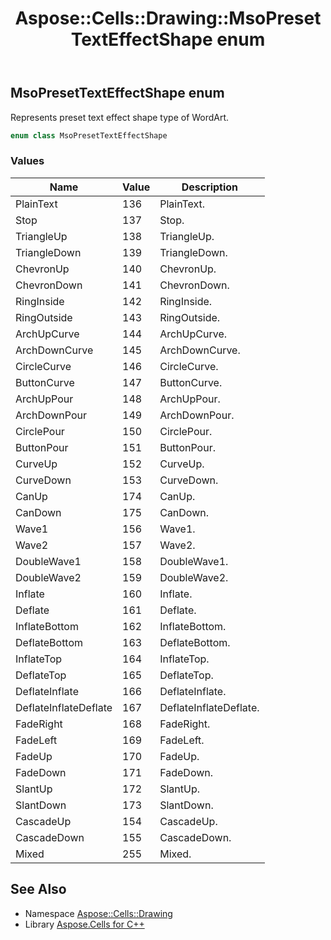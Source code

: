 ﻿---
title: Aspose::Cells::Drawing::MsoPresetTextEffectShape enum
linktitle: MsoPresetTextEffectShape
second_title: Aspose.Cells for C++ API Reference
description: 'Aspose::Cells::Drawing::MsoPresetTextEffectShape enum. Represents preset text effect shape type of WordArt in C++.'
type: docs
weight: 10200
url: /cpp/aspose.cells.drawing/msopresettexteffectshape/
---
## MsoPresetTextEffectShape enum


Represents preset text effect shape type of WordArt.

```cpp
enum class MsoPresetTextEffectShape
```

### Values

| Name | Value | Description |
| --- | --- | --- |
| PlainText | 136 | PlainText. |
| Stop | 137 | Stop. |
| TriangleUp | 138 | TriangleUp. |
| TriangleDown | 139 | TriangleDown. |
| ChevronUp | 140 | ChevronUp. |
| ChevronDown | 141 | ChevronDown. |
| RingInside | 142 | RingInside. |
| RingOutside | 143 | RingOutside. |
| ArchUpCurve | 144 | ArchUpCurve. |
| ArchDownCurve | 145 | ArchDownCurve. |
| CircleCurve | 146 | CircleCurve. |
| ButtonCurve | 147 | ButtonCurve. |
| ArchUpPour | 148 | ArchUpPour. |
| ArchDownPour | 149 | ArchDownPour. |
| CirclePour | 150 | CirclePour. |
| ButtonPour | 151 | ButtonPour. |
| CurveUp | 152 | CurveUp. |
| CurveDown | 153 | CurveDown. |
| CanUp | 174 | CanUp. |
| CanDown | 175 | CanDown. |
| Wave1 | 156 | Wave1. |
| Wave2 | 157 | Wave2. |
| DoubleWave1 | 158 | DoubleWave1. |
| DoubleWave2 | 159 | DoubleWave2. |
| Inflate | 160 | Inflate. |
| Deflate | 161 | Deflate. |
| InflateBottom | 162 | InflateBottom. |
| DeflateBottom | 163 | DeflateBottom. |
| InflateTop | 164 | InflateTop. |
| DeflateTop | 165 | DeflateTop. |
| DeflateInflate | 166 | DeflateInflate. |
| DeflateInflateDeflate | 167 | DeflateInflateDeflate. |
| FadeRight | 168 | FadeRight. |
| FadeLeft | 169 | FadeLeft. |
| FadeUp | 170 | FadeUp. |
| FadeDown | 171 | FadeDown. |
| SlantUp | 172 | SlantUp. |
| SlantDown | 173 | SlantDown. |
| CascadeUp | 154 | CascadeUp. |
| CascadeDown | 155 | CascadeDown. |
| Mixed | 255 | Mixed. |

## See Also

* Namespace [Aspose::Cells::Drawing](../)
* Library [Aspose.Cells for C++](../../)
